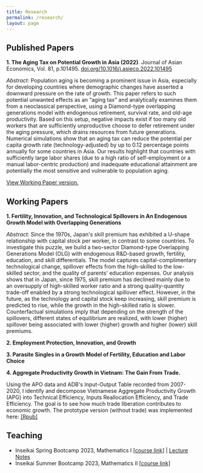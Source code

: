 ```yaml
---
title: Research
permalink: /research/
layout: page
---
```


## Published Papers

**1. The Aging Tax on Potential Growth in Asia (2022)**. Journal of Asian Economics, Vol. 81, p.101495. [doi.org/10.1016/j.asieco.2022.101495](https://doi.org/10.1016/j.asieco.2022.101495)

*Abstract:* Population aging is becoming a prominent issue in Asia, especially for developing countries where demographic changes have asserted a downward pressure on the rate of growth. This paper refers to such potential unwanted effects as an “aging tax” and analytically examines them from a neoclassical perspective, using a Diamond-type overlapping generations model with endogenous retirement, survival rate, and old-age productivity. Based on this setup, negative impacts exist if too many old workers that are sufficiently unproductive choose to defer retirement under the aging pressure, which drains resources from future generations. Numerical simulations show that an aging tax can reduce the potential per capita growth rate (technology-adjusted) by up to 0.12 percentage points annually for some countries in Asia. Our results highlight that countries with sufficiently large labor shares (due to a high ratio of self-employment or a manual labor-centric production) and inadequate educational attainment are potentially the most sensitive and vulnerable to population aging.

[View Working Paper version.](https://docs.google.com/viewer?url=https://www2.econ.tohoku.ac.jp/~PDesign/dp/TUPD-2022-002.pdf)

## Working Papers

**1. Fertility, Innovation, and Technological Spillovers in An Endogenous Growth Model with Overlapping Generations**

*Abstract:* Since the 1970s, Japan's skill premium has exhibited a U-shape relationship with capital stock per worker, in contrast to some countries. To investigate this puzzle, we build a two-sector Diamond-type Overlapping Generations Model (OLG) with endogenous R&D-based growth, fertility, education, and skill differentials. The model captures capital-complimentary technological change, spillover effects from the high-skilled to the low-skilled sector, and the quality of parents' education expenses. Our analysis shows that in Japan, since 1975, skill premium has declined mainly due to an oversupply of high-skilled worker ratio and a strong quality-quantity trade-off enabled by a strong technological spillover effect. However, in the future, as the technology and capital stock keep increasing, skill premium is predicted to rise, while the growth in the high-skilled ratio is slower. Counterfactual simulations imply that depending on the strength of the spillovers, different states of equilibrium are realized, with lower (higher) spillover being associated with lower (higher) growth and higher (lower) skill premiums.

**2. Employment Protection, Innovation, and Growth**

**3. Parasite Singles in a Growth Model of Fertility, Education and Labor Choice**

**4. Aggregate Productivity Growth in Vietnam: The Gain From Trade.**

Using the APO data and ADB's Input-Output Table recorded from 2007-2020, I identify and decompose Vietnamese Aggregate Productivity Growth (APG) into Technical Efficiency, Inputs Reallocation Efficiency, and Trade Efficiency. The goal is to see how much trade liberation contributes to economic growth. The prototype version (without trade) was implemented here: [[Rpub]](https://rpubs.com/thanhqtran/775009)


## Teaching

- Inseikai Spring Bootcamp 2023, Mathematics I [[course link]](https://github.com/thanhqtran/tohoku_bootcamp/tree/main/spring2023) | [Lecture Notes](https://docs.google.com/viewer?url=https://raw.githubusercontent.com/thanhqtran/tohoku_bootcamp/main/spring2023/math/main.pdf)
- Inseikai Summer Bootcamp 2023, Mathematics II [[course link]](https://github.com/thanhqtran/tohoku_bootcamp/tree/main/summer2023)
